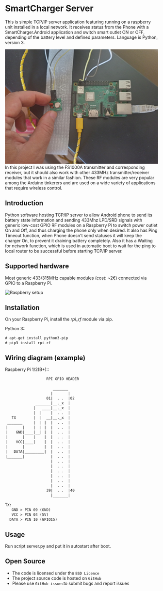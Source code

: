# SmartCharger Server 

This is simple TCP/IP server application featuring running on a raspberry unit installed in a local network.
It receives status from the Phone with a SmartCharger.Android application and switch smart outlet ON or OFF, depending of the battery level and defined parameters.
Language is Python, version 3.

![Raspberry setup](Screenshots/raspberry.jpg)
In this project I was using the FS1000A transmitter and corresponding receiver, but it should also work with other 433MHz transmitter/receiver modules that work in a similar fashion. These RF modules are very popular among the Arduino tinkerers and are used on a wide variety of applications that require wireless control.

Introduction
------------

Python software hosting TCP/IP server to allow Android phone to send its battery state information and sending 433Mhz LPD/SRD signals with generic low-cost GPIO RF modules on a Raspberry Pi to switch power outlet On and Off, and thus charging the phone only when desired.
It also has Ping Timeout function, when Phone doesn't send statuses it will keep the charger On, to prevent it draining battery completely.
Also it has a Waiting for network function, which is used in automatic boot to wait for the ping to local router to be successful before starting TCP/IP server.

Supported hardware
------------------

Most generic 433/315MHz capable modules (cost: ~2€) connected via GPIO to a Raspberry Pi.

![Raspberry setup](http://i.imgur.com/vG89UP9.jpg)

Installation
------------

On your Raspberry Pi, install the *rpi_rf* module via pip.

Python 3::

    # apt-get install python3-pip
    # pip3 install rpi-rf

Wiring diagram (example)
------------------------

Raspberry Pi 1/2(B+)::

                       RPI GPIO HEADER
                 
                          _______
                         |       |
                       01|  . .  |02
                  _______|__._x  |
                 |   ____|__._x  |
                 |  |    |  . .  |
       TX        |  |  __|__._x  | 
     _______     |  | |  |  . .  | 
    |       |    |  | |  |  . .  |
    |    GND|____|__| |  |  . .  | 
    |       |    |    |  |  . .  | 
    |    VCC|____|    |  |  . .  | 
    |       |         |  |  . .  | 
    |   DATA|_________|  |  . .  | 
    |_______|            |  . .  |
                         |  . .  |
                         |  . .  |
                         |  . .  |
                         |  . .  |
                         |  . .  |
                         |  . .  |
                       39|  . .  |40
                         |_______|

    TX:
       GND > PIN 09 (GND)
       VCC > PIN 04 (5V)
      DATA > PIN 10 (GPIO15)
   
Usage
-----

Run script server.py and put it in autostart after boot.

Open Source
-----------

* The code is licensed under the `BSD Licence`
* The project source code is hosted on `GitHub`
* Please use `GitHub issues`to submit bugs and report issues
